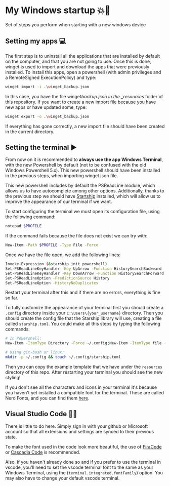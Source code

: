 # My Windows startup 💥💯

Set of steps you perform when starting with a new windows device

## Setting my apps 💻​

The first step is to uninstall all the applications that are installed by default on the computer, and that you are not going to use. Once this is done, winget is used to import and download the apps that were previously installed. To install this apps, open a powershell (with admin privileges and a RemoteSigned ExecutionPolicy) and type:

```sh
winget import -i .\winget_backup.json
```

In this case, you have the file winget*backup.json in the \_resources* folder of this repository. If you want to create a new import file because you have new apps or have updated some, type:

```sh
winget export -o .\winget_backup.json
```

If everything has gone correctly, a new import file should have been created in the current directory.

## Setting the terminal ▶️​

From now on it is recommended to **always use the app Windows Terminal**, with the new Powershell by default (not to be confused with the old Windows Powershell 5.x). This new powershell should have been installed in the previous steps, when importing winget json file.

This new powershell includes by default the PSReadLine module, which allows us to have autocomplete among other options. Additionally, thanks to the previous step we should have [Startship](https://starship.rs/) installed, which will allow us to improve the appearance of our terminal if we want.

To start configuring the terminal we must open its configuration file, using the following command:

```sh
notepad $PROFILE
```

If the command fails because the file does not exist we can try with:

```sh
New-Item -Path $PROFILE -Type File -Force
```

Once we have the file open, we add the following lines:

```sh
Invoke-Expression (&starship init powershell)
Set-PSReadLineKeyHandler -Key UpArrow -Function HistorySearchBackward
Set-PSReadLineKeyHandler -Key DownArrow -Function HistorySearchForward
Set-PSReadLineOption -PredictionSource History
Set-PSReadLineOption -HistoryNoDuplicates
```

Restart your terminal after this and if there are no errors, everything is fine so far.

To fully customize the appearance of your terminal first you should create a `.config` directory inside your `C:\Users\{your_username}` directory. Then you should create the config file that the Starship library will use, creating a file called `starship.toml`. You could make all this steps by typing the following commands:

```sh
# In Powershell:
New-Item -ItemType Directory -Force ~/.config;New-Item -ItemType file ~/.config/starship.toml;

# Using git-bash or linux:
mkdir -p ~/.config && touch ~/.config/starship.toml
```

Then you can copy the example template that we have under the `resources` directory of this repo. After restarting your terminal you should see the new styling!

If you don't see all the characters and icons in your terminal it's because you haven't yet installed a compatible font for the terminal. These are called Nerd Fonts, and you can find them [here](https://www.nerdfonts.com/font-downloads).

## Visual Studio Code 🧑‍💻​

There is little to do here. Simply sign in with your github or Microsoft account so that all extensions and settings are synced to their previous state.

To make the font used in the code look more beautiful, the use of [FiraCode](https://github.com/tonsky/FiraCode) or [Cascadia Code](https://github.com/microsoft/cascadia-code) is recommended.

Also, if you haven't already done so and if you prefer to use the terminal in vscode, you'll need to set the vscode terminal font to the same as your Windows Terminal, using the (`terminal.integrated.fontFamily`) option. You may also have to change your default vscode terminal.
